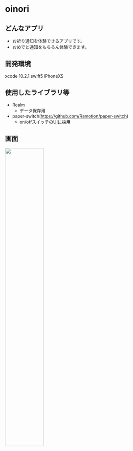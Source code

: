 # oinori

## どんなアプリ
* お祈り通知を体験できるアプリです。
* おめでと通知をもちろん体験できます。

## 開発環境
xcode 10.2.1
swift5
iPhoneXS

## 使用したライブラリ等
* Realm
  * データ保存用
* paper-switch(https://github.com/Ramotion/paper-switch)
  * on/offスイッチのUIに採用

## 画面
<img src="https://user-images.githubusercontent.com/13346021/59574835-b9319d80-90f3-11e9-81bf-feecee71f6e9.png" width=50%>
